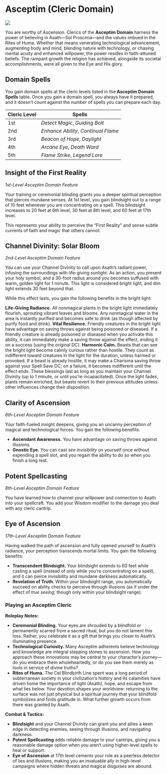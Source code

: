 # Asceptim (Cleric Domain)

<img src="Asceptim (Cleric Domain).png"><i></i></img>

You are worthy of Ascension. Clerics of the **Asceptim Domain** harness the power of believing in Asath—Sol Proscima—and the values imbued in the Rites of Huma. Whether that means venerating technological advancement, augmenting body and mind, blending nature with technology, or chasing mental acuity and enhanced willpower, the power resides in faith-attuned beliefs. The rampant growth the religion has achieved, alongside its societal accomplishments, were all given to the Eye and His glory.

## Domain Spells

You gain domain spells at the cleric levels listed in the **Asceptim Domain Spells** table. Once you gain a domain spell, you always have it prepared, and it doesn’t count against the number of spells you can prepare each day.

|Cleric Level|Spells|
|---|---|
|1st|_Detect Magic_, _Guiding Bolt_|
|2nd|_Enhance Ability_, _Continual Flame_|
|3rd|_Beacon of Hope_, _Daylight_|
|4th|_Arcane Eye_, _Death Ward_|
|5th|_Flame Strike_, _Legend Lore_|

## Insight of the First Reality

_1st-Level Asceptim Domain Feature_

Your training or ceremonial blinding grants you a deeper spiritual perception that pierces mundane senses. At 1st level, you gain blindsight out to a range of 10 feet whenever you are concentrating on a spell. This blindsight increases to 20 feet at 6th level, 30 feet at 8th level, and 60 feet at 17th level.

This represents your ability to perceive the “First Reality” and sense subtle currents of faith and magic that others cannot.

## Channel Divinity: Solar Bloom

_2nd-Level Asceptim Domain Feature_

You can use your Channel Divinity to call upon Asath’s radiant power, infusing the surroundings with life-giving sunlight. As an action, you present your holy symbol, and a 30-foot radius around you becomes suffused with warm, golden light for 1 minute. This light is considered bright light, and dim light extends 30 feet beyond that.

While this effect lasts, you gain the following benefits in the bright light:

**Life-Giving Radiance.** All nonmagical plants in the bright light immediately flourish, sprouting vibrant leaves and blooms. Any nonmagical water in the area is instantly purified and becomes safe to drink (as though affected by purify food and drink).
**Vital Resilience.** Friendly creatures in the bright light have advantage on saving throws against being poisoned or diseased. If a friendly creature is already poisoned or diseased when you activate this ability, it can immediately make a saving throw against the effect, ending it on a success (using the original DC).
**Harmonic Calm.** Beasts that can see the bright light become calmly curious rather than hostile. They count as indifferent toward creatures in the light for the duration, unless harmed or provoked. If a beast is already hostile, it may make a Charisma saving throw against your Spell Save DC; on a failure, it becomes indifferent until the effect ends.
These blessings last as long as you maintain your Channel Divinity (up to 1 minute, or until you’re incapacitated). Once the light fades, plants remain enriched, but beasts revert to their previous attitudes unless other influences change their disposition.

## Clarity of Ascension

_6th-Level Asceptim Domain Feature_

Your faith-fueled insight deepens, giving you an uncanny perception of magical and technological forces. You gain the following benefits:

- **Ascendant Awareness.** You have advantage on saving throws against illusions.
- **Gnostic Eye.** You can cast _see invisibility_ on yourself once without expending a spell slot, and you regain the ability to do so when you finish a long rest.


## Potent Spellcasting

_8th-Level Asceptim Domain Feature_

You have learned how to channel your willpower and connection to Asath into your spellcraft. You add your Wisdom modifier to the damage you deal with any cleric cantrip.

## Eye of Ascension

_17th-Level Asceptim Domain Feature_

Having walked the path of ascension and fully opened yourself to Asath’s radiance, your perception transcends mortal limits. You gain the following benefits:

- **Transcendent Blindsight.** Your blindsight extends to 60 feet while casting a spell (instead of only while you’re concentrating on a spell), and it can pierce invisibility and mundane darkness automatically.
- **Revelation of Truth.** Within your blindsight range, you automatically succeed on ability checks to perceive through illusions (as if under the effect of _true seeing_, though only within your blindsight range).



### Playing an Asceptim Cleric

**Roleplay Notes:**

- **Ceremonial Blinding.** Your eyes are shrouded by a blindfold or permanently scarred from a sacred ritual, but you do not lament this loss. Rather, you celebrate it as a gift that brings you closer to Asath’s illuminating presence.
- **Technological Curiosity.** Many Asceptim adherents believe technology and knowledge are integral stepping stones to ascension. How you approach these innovations may be central to your character’s journey—do you embrace them wholeheartedly, or do you see them merely as tools in service of divine truths?
- **Rites of Huma.** The Cel Blindbirth Line spent was a long period of subterranean society in your civilization’s history and its calamities have driven home the importance of light (Asath), hope, and escape from what lies below. Your devotion shapes your worldview: returning to the surface was not just physical but a spiritual journey that your blindfold symbolizes and finds gratitude in. What further growth occurs from there was granted by Asath.

**Combat & Tactics:**

- **Blindsight** and your Channel Divinity can grant you and allies a keen edge in detecting enemies, seeing through illusions, and navigating darkness.
- **Potent Spellcasting** adds reliable damage to your cantrips, giving you a reasonable damage option when you aren’t using higher-level spells to heal or support.
- **Eye of Ascension** at 17th level cements your role as a peerless detector of lies and illusions, making you an invaluable ally in high-level campaigns where hidden threats and magical disguises are abound.

